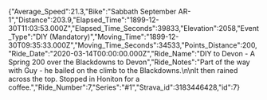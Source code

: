 {"Average_Speed":21.3,"Bike":"Sabbath September AR-1","Distance":203.9,"Elapsed_Time":"1899-12-30T11:03:53.000Z","Elapsed_Time_Seconds":39833,"Elevation":2058,"Event_Type":"DIY (Mandatory)","Moving_Time":"1899-12-30T09:35:33.000Z","Moving_Time_Seconds":34533,"Points_Distance":200,"Ride_Date":"2020-03-14T00:00:00.000Z","Ride_Name":"DIY to Devon - A Spring 200 over the Blackdowns to Devon","Ride_Notes":"Part of the way with Guy - he bailed on the climb to the Blackdowns.\n\nIt then rained across the top. Stopped in Honiton for a coffee.","Ride_Number":7,"Series":"#1","Strava_id":3183446428,"id":7}